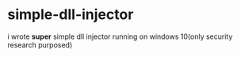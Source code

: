 # simple-dll-injector
i wrote **super** simple dll injector running on windows 10(only security research purposed)

